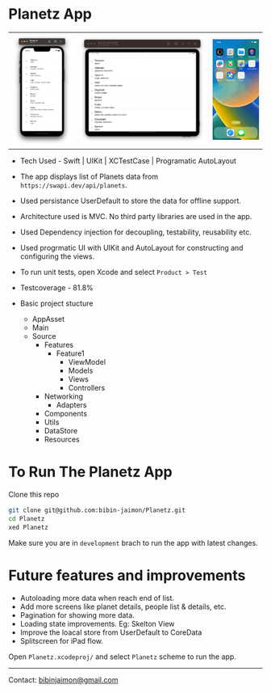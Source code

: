 # Planetz App

<table>
<td width="25%">
<img src="Screenshots/iphone.png"></img>
</td>
<td width="50%">
<img src="Screenshots/ipad.png"></img>
</td>
<td width="20%">
<img src="Screenshots/record.gif"></img>
</td>
</tr>
<table>

- Tech Used - Swift | UIKit | XCTestCase | Programatic AutoLayout
- The app displays list of Planets data from `https://swapi.dev/api/planets`. 
- Used persistance UserDefault to store the data for offline support.
- Architecture used is MVC. No third party libraries are used in the app.
- Used Dependency injection for decoupling, testability, reusability etc.
- Used progrmatic UI with UIKit and AutoLayout for constructing and configuring the views.
- To run unit tests, open Xcode and select `Product > Test`
- Testcoverage - 81.8%
- Basic project stucture
    
    - AppAsset
    - Main
    - Source
        - Features
            - Feature1
                - ViewModel 
                - Models
                - Views
                - Controllers
        - Networking
            - Adapters
        - Components
        - Utils
        - DataStore
        - Resources 

# To Run The Planetz App
Clone this repo
```bash
git clone git@github.com:bibin-jaimon/Planetz.git
cd Planetz
xed Planetz
```

Make sure you are in `development` brach to run the app with latest changes.

# Future features and improvements
- Autoloading more data when reach end of list.
- Add more screens like planet details, people list & details, etc.
- Pagination for showing more data.
- Loading state improvements. Eg: Skelton View
- Improve the loacal store from UserDefault to CoreData
- Splitscreen for iPad flow.


Open `Planetz.xcodeproj/` and select `Planetz` scheme to run the app.

---
Contact: bibinjaimon@gmail.com
